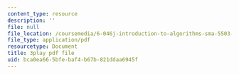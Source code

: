 ```yaml
---
content_type: resource
description: ''
file: null
file_location: /coursemedia/6-046j-introduction-to-algorithms-sma-5503-fall-2005/bca0ea665bfebaf4b67b821ddaa6945f_s7QSM_hlS1U.pdf
file_type: application/pdf
resourcetype: Document
title: 3play pdf file
uid: bca0ea66-5bfe-baf4-b67b-821ddaa6945f
---
```

